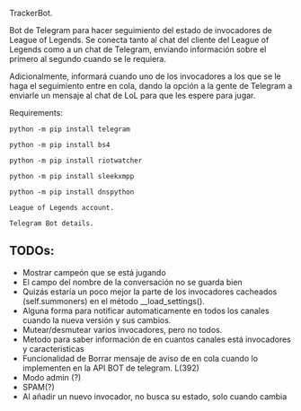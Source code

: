 TrackerBot.

Bot de Telegram para hacer seguimiento del estado de invocadores de League of Legends.
Se conecta tanto al chat del cliente del League of Legends como a un chat de Telegram, enviando
información sobre el primero al segundo cuando se le requiera.

Adicionalmente, informará cuando uno de los invocadores a los que se le haga el seguimiento entre
en cola, dando la opción a la gente de Telegram a enviarle un mensaje al chat de LoL para que
les espere para jugar.

Requirements:

	python -m pip install telegram
	
	python -m pip install bs4
	
	python -m pip install riotwatcher
	
	python -m pip install sleekxmpp
	
	python -m pip install dnspython

    League of Legends account.
	
    Telegram Bot details.
    
TODOs:
---
* Mostrar campeón que se está jugando
* El campo del nombre de la conversación no se guarda bien
* Quizás estaría un poco mejor la parte de los invocadores cacheados (self.summoners) en el método __load_settings().
* Alguna forma para notificar automaticamente en todos los canales cuando la nueva versión y sus cambios.
* Mutear/desmutear varios invocadores, pero no todos.
* Metodo para saber información de en cuantos canales está invocadores y caracteristicas
* Funcionalidad de Borrar mensaje de aviso de en cola cuando lo implementen en la API BOT de telegram. L(392)
* Modo admin (?)
* SPAM(?)
* Al añadir un nuevo invocador, no busca su estado, solo cuando cambia
